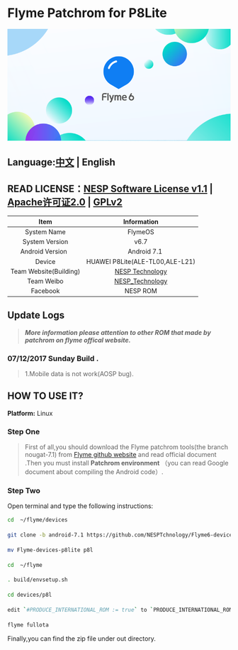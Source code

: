 # Flyme Patchrom for P8Lite

 ![FlymeOS 6][1]

## Language:[中文](./README.md) | English
## READ LICENSE：[NESP Software License v1.1](http://ns-jin.github.io/docs/license/NESL.html) | [Apache许可证2.0](http://ns-jin.github.io/docs/license/Apache.html) | [GPLv2](http://ns-jin.github.io/docs/license/GPL.html)

| Item | Information |
|:----------:|:----------:|
|System Name| FlymeOS|
|System Version|v6.7|
| Android Version    |        Android 7.1   |
|     Device    | HUAWEI P8Lite(ALE-TL00,ALE-L21)|
|Team Website(Building)  | [NESP Technology](http://nesp.1g7.net)  |
|    Team Weibo    |  [NESP_Technology](http://weibo.com/NESPtechnology) |
|Facebook|NESP ROM|

## Update Logs
>_**More information please attention to other ROM that made by patchrom on flyme offical website.**_

### 07/12/2017 Sunday Build .

>1.Mobile data is not work(AOSP bug).   



## HOW TO USE IT?
**Platform:** Linux
### Step One
>First of all,you should download the Flyme patchrom tools(the branch nougat-7.1) from [Flyme github website](https://github.com/Flymeos) and read official document .Then you must install **Patchrom environment** （you can read  Google document about compiling the Android code）.
### Step Two
Open terminal and type the following instructions:

```bash
cd  ~/flyme/devices

git clone -b android-7.1 https://github.com/NESPTchnology/Flyme6-devices-p8lite.git  

mv Flyme-devices-p8lite p8l

cd  ~/flyme   

. build/envsetup.sh   

cd devices/p8l   

edit `#PRODUCE_INTERNATIONAL_ROM := true` to `PRODUCE_INTERNATIONAL_ROM := true` in Makefile file under  p8l directory

flyme fullota
```

Finally,you can find the zip file under out directory.


  [1]: ../images/flyme.png "flyme.png"
